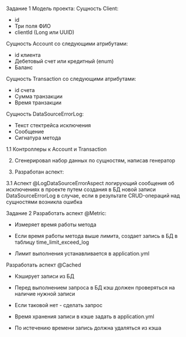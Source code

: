 Задание 1 
Модель проекта:
Сущность Client:

- id
- Три поля ФИО
- clientId (Long или UUID)

Сущность Account со следующими атрибутами:

- id клиента
- Дебетовый счет или кредитный (enum)
- Баланс

Сущность Transaction со следующими атрибутами:

- id счета
- Сумма транзакции
- Время транзакции

Cущность DataSourceErrorLog:

- Текст стектрейса исключения
- Сообщение
- Сигнатура метода

1.1 Контроллеры к Account и Transaction

2. Сгенерировал набор данных по сущностям, написав генератор

3. Разработан аспект:

3.1 Аспект @LogDataSourceErrorAspect логирующий сообщения об исключениях в проекте путем создания в БД новой записи DataSourceErrorLog в случае, если в результате CRUD-операций над сущностями возникла ошибка

Задание 2 
Разработать аспект @Metric:

- Измеряет время работы метода

- Если время работы метода выше лимита, создает запись в БД в таблицу time_limit_exceed_log

- Лимит выполнения устанавливается в application.yml

Разработать аспект @Cached

- Кэширует записи из БД

- Перед выполнением запроса в БД кэш должен проверяться на наличие нужной записи

- Если таковой нет - сделать запрос

- Время хранения записи в кэше задать в application.yml

- По истечению времени запись должна удаляться из кэша